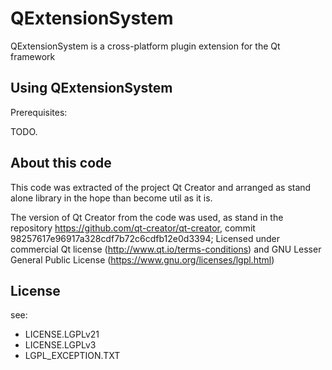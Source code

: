 # QExtensionSystem

QExtensionSystem is a cross-platform plugin extension for the Qt framework

## Using QExtensionSystem

Prerequisites:

TODO.


## About this code

This code was extracted of the project Qt Creator and arranged as stand alone
library in the hope than become util as it is.

The version of Qt Creator from the code was used, as stand in the
repository https://github.com/qt-creator/qt-creator,
commit 98257617e96917a328cdf7b72c6cdfb12e0d3394;
Licensed under commercial Qt license (http://www.qt.io/terms-conditions) and
GNU Lesser General Public License (https://www.gnu.org/licenses/lgpl.html)

## License

see:
* LICENSE.LGPLv21
* LICENSE.LGPLv3
* LGPL_EXCEPTION.TXT

